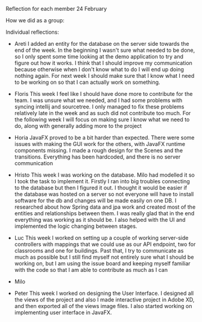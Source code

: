 Reflection for each member 24 February

How we did as a group:


Individual reflections:

- Areti
I added an entity for the database on the server side towards the end of the week. In the beginning I wasn't sure what needed
to be done, so I only spent some time looking at the demo application to try and figure out how it works. I think that I should
improve my communication because otherwise when I don't know what to do I will end up doing nothing again. For next week I should
make sure that I know what I need to be working on so that I can actually work on something.

- Floris
This week I feel like I should have done more to contribute for the team. I was unsure what we needed, and I had some problems with
syncing intellij and sourcetree. I only managed to fix these problems relatively late in the week and as such did not contribute
too much. For the following week I will focus on making sure I know what we need to do, along with generally adding more to the project

- Horia
JavaFX proved to be a bit harder than expected.
There were some issues with making the GUI work for the others, with JavaFX runtime components missing.
I made a rough design for the Scenes and the transitions. Everything has been hardcoded, and there is no server communication

- Hristo
This week I was working on the database. Milo had modelled it so I took the task to implement it.
Firstly I ran into big troubles connecting to the database but then I figured it out. I thought it would be
easier if the database was hosted on a server so not everyone will have to install software for the db and
changes will be made easily on one DB. I researched about how Spring data and jpa work and created
most of the entities and relationships between them. I was really glad that in the end everything
was working as it should be. I also helped with the UI and implemented the logic changing between stages.

- Luc
This week I worked on setting up a couple of working server-side controllers with mappings that we could use as our API endpoint, two for 
classrooms and one for buildings. Past that, I try to communicate as much as possible but I still find myself not entirely sure what I should
be working on, but I am using the issue board and keeping myself familiar with the code so that I am able to contribute as much as I can

- Milo

- Peter
This week I worked on designing the User Interface. I designed all the views of the project and also 
I made interactive project in Adobe XD, and then exported all of the views image files. I also started working 
on implementing user interface in JavaFX.
